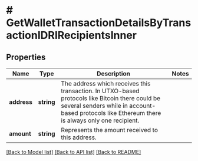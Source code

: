 # # GetWalletTransactionDetailsByTransactionIDRIRecipientsInner

## Properties

Name | Type | Description | Notes
------------ | ------------- | ------------- | -------------
**address** | **string** | The address which receives this transaction. In UTXO-based protocols like Bitcoin there could be several senders while in account-based protocols like Ethereum there is always only one recipient. |
**amount** | **string** | Represents the amount received to this address. |

[[Back to Model list]](../../README.md#models) [[Back to API list]](../../README.md#endpoints) [[Back to README]](../../README.md)
